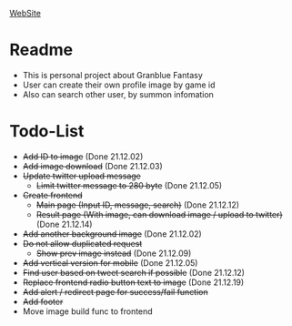 [WebSite](https://gbf-search-friend.herokuapp.com/)

# Readme

- This is personal project about Granblue Fantasy
- User can create their own profile image by game id
- Also can search other user, by summon infomation

# Todo-List

- ~~Add ID to image~~ (Done 21.12.02)
- ~~Add image download~~ (Done 21.12.03)
- ~~Update twitter upload message~~
  - ~~Limit twitter message to 280 byte~~ (Done 21.12.05)
- ~~Create frontend~~
  - ~~Main page (Input ID, message, search)~~ (Done 21.12.12)
  - ~~Result page (With image, can download image / upload to twitter)~~ (Done 21.12.14)
- ~~Add another background image~~ (Done 21.12.02)
- ~~Do not allow duplicated request~~
  - ~~Show prev image instead~~ (Done 21.12.09)
- ~~Add vertical version for mobile~~ (Done 21.12.05)
- ~~Find user based on tweet search if possible~~ (Done 21.12.12)
- ~~Replace frontend radio button text to image~~ (Done 21.12.19)
- ~~Add alert / redirect page for success/fail function~~
- ~~Add footer~~
- Move image build func to frontend
